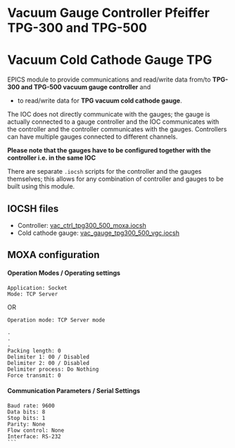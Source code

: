 # Vacuum Gauge Controller Pfeiffer TPG-300 and TPG-500
# Vacuum Cold Cathode Gauge TPG

EPICS module to provide communications and read/write data from/to **TPG-300 and TPG-500 vacuum gauge controller** and
*   to read/write data for **TPG vacuum cold cathode gauge**.

The IOC does not directly communicate with the gauges; the gauge is actually connected to a gauge controller and the IOC communicates with the controller and the controller communicates with the gauges. Controllers can have multiple gauges connected to different channels.

**Please note that the gauges have to be configured together with the controller i.e. in the same IOC**

There are separate `.iocsh` scripts for the controller and the gauges themselves; this allows for any combination of controller and gauges to be built using this module.

## IOCSH files

*   Controller: [vac_ctrl_tpg300_500_moxa.iocsh](iocsh/README.md#vac_ctrl_tpg300_500_moxa)
*   Cold cathode gauge: [vac_gauge_tpg300_500_vgc.iocsh](iocsh/README.md#vac_gauge_tpg300_500_vgc)

## MOXA configuration

#### Operation Modes / Operating settings

```
Application: Socket
Mode: TCP Server
```

OR

```
Operation mode: TCP Server mode
```

```
.
.
.
Packing length: 0
Delimiter 1: 00 / Disabled
Delimiter 2: 00 / Disabled
Delimiter process: Do Nothing
Force transmit: 0
```

#### Communication Parameters / Serial Settings

````
Baud rate: 9600
Data bits: 8
Stop bits: 1
Parity: None
Flow control: None
Interface: RS-232
```

